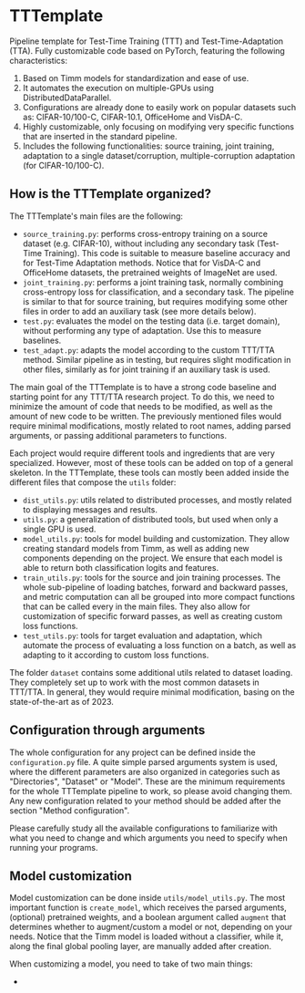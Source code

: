 # TTTemplate
Pipeline template for Test-Time Training (TTT) and Test-Time-Adaptation (TTA). Fully customizable code based on PyTorch, featuring the following characteristics:

1. Based on Timm models for standardization and ease of use. 
2. It automates the execution on multiple-GPUs using DistributedDataParallel.
3. Configurations are already done to easily work on popular datasets such as: CIFAR-10/100-C, CIFAR-10.1, OfficeHome and VisDA-C.
4. Highly customizable, only focusing on modifying very specific functions that are inserted in the standard pipeline.
5. Includes the following functionalities: source training, joint training, adaptation to a single dataset/corruption, multiple-corruption adaptation (for CIFAR-10/100-C).

## How is the TTTemplate organized?

The TTTemplate's main files are the following:

* `source_training.py`: performs cross-entropy training on a source dataset (e.g. CIFAR-10), without including any secondary task (Test-Time Training). This code is suitable to measure baseline accuracy and for Test-Time Adaptation methods. Notice that for VisDA-C and OfficeHome datasets, the pretrained weights of ImageNet are used.
* `joint_training.py`: performs a joint training task, normally combining cross-entropy loss for classification, and a secondary task. The pipeline is similar to that for source training, but requires modifying some other files in order to add an auxiliary task (see more details below).
* `test.py`: evaluates the model on the testing data (i.e. target domain), without performing any type of adaptation. Use this to measure baselines.
* `test_adapt.py`: adapts the model according to the custom TTT/TTA method. Similar pipeline as in testing, but requires slight modification in other files, similarly as for joint training if an auxiliary task is used.

The main goal of the TTTemplate is to have a strong code baseline and starting point for any TTT/TTA research project. To do this, we need to minimize the amount of code that needs to be modified, as well as the amount of new code to be written. The previously mentioned files would require minimal modifications, mostly related to root names, adding parsed arguments, or passing additional parameters to functions.

Each project would require different tools and ingredients that are very specialized. However, most of these tools can be added on top of a general skeleton. In the TTTemplate, these tools can mostly been added inside the different files that compose the `utils` folder:

* `dist_utils.py`: utils related to distributed processes, and mostly related to displaying messages and results.
* `utils.py`: a generalization of distributed tools, but used when only a single GPU is used. 
* `model_utils.py`: tools for model building and customization. They allow creating standard models from Timm, as well as adding new components depending on the project. We ensure that each model is able to return both classification logits and features. 
* `train_utils.py`: tools for the source and join training processes. The whole sub-pipeline of loading batches, forward and backward passes, and metric computation can all be grouped into more compact functions that can be called every in the main files. They also allow for customization of specific forward passes, as well as creating custom loss functions. 
* `test_utils.py`: tools for target evaluation and adaptation, which automate the process of evaluating a loss function on a batch, as well as adapting to it according to custom loss functions. 

The folder `dataset` contains some additional utils related to dataset loading. They completely set up to work with the most common datasets in TTT/TTA. In general, they would require minimal modification, basing on the state-of-the-art as of 2023.

## Configuration through arguments

The whole configuration for any project can be defined inside the `configuration.py` file. A quite simple parsed arguments system is used, where the different parameters are also organized in categories such as "Directories", "Dataset" or "Model". These are the minimum requirements for the whole TTTemplate pipeline to work, so please avoid changing them. Any new configuration related to your method should be added after the section "Method configuration". 

Please carefully study all the available configurations to familiarize with what you need to change and which arguments you need to specify when running your programs. 

## Model customization

Model customization can be done inside `utils/model_utils.py`. The most important function is `create_model`, which receives the parsed arguments, (optional) pretrained weights, and a boolean argument called `augment` that determines whether to augment/custom a model or not, depending on your needs. Notice that the Timm model is loaded without a classifier, while it, along the final global pooling layer, are manually added after creation.

When customizing a model, you need to take of two main things:

* 


